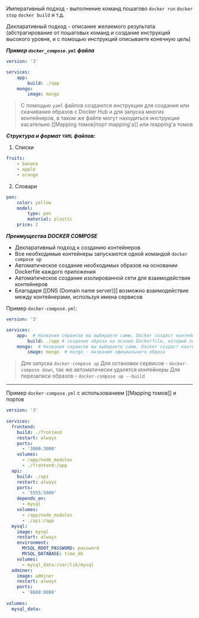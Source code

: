 
Императивный подход - выполнение команд пошагово
`docker run`
`docker stop`
`docker build` и т.д.

Декларативный подход - описание желаемого результата (абстрагирование от пошаговых команд и создание инструкций высокого уровня, и с помощью инструкций описываете конечную цель)

***Пример `docker_compose.yml` файла***
```YAML
version: '3'

services:
	app:
		build: ./app
	mongo:
		image: mongo
```
>С помощью `yaml` файлов создаются инструкции для создания или скачивания образов с Docker Hub и для запуска многих контейнеров, в таком же файле могут находиться инструкции касательно [[Mapping томов|порт mapping'а]] или mapping'а томов

***Структура и формат `YAML` файлов:***

1. Списки
```YAML
fruits:
	- banana
	- apple
	- orange
```

2. Словари
```YAML
pen:
	color: yellow
	model:
		type: pen
		material: plastic
	price: 2
```

***Преимущества DOCKER COMPOSE***
- Декларативный подход к созданию контейнеров
- Все необходимые контейнеры запускаются одной командой `docker compose up`
- Автоматическое создание необходимых образов на основании Dockerfile каждого приложения
- Автоматическое создание изолированной сети для взаимодействия контейнеров
- Благодаря [[DNS (Domain name server)]] возможно взаимодействие между контейнерами, используя имена сервисов

Пример `docker-compose.yml`:
```YAML
version: '3'

services:
	app:  # Названия сервисов вы выбираете сами, Docker создаст контейнер
		build: ./app # создание образа на основе Dockerfile, который лежит в `./app`
	mongo:  # Названия сервисов вы выбираете сами, Docker создаст контейнер
		image: mongo  # mongo - название официального образа
```
>Для запуска `docker-compose up`
>Для остановки сервисов - `docker-compose down`, так же автоматически удалятся контейнеры
>Для перезаписи образов - `docker-compose up --build` 

___

Пример `docker-compose.yml` с использованием [[Mapping томов]] и портов
```YAML
version: '3'  
  
services:  
  frontend:  
    build: ./frontend  
    restart: always  
    ports:  
      - '3000:3000'  
    volumes:  
      - /app/node_modules  
      - ./frontend:/app  
  api:  
    build: ./api  
    restart: always  
    ports:  
      - '5555:5000'  
    depends_on:  
      - mysql  
    volumes:  
      - /app/node_modules  
      - ./api:/app  
  mysql:  
    image: mysql  
    restart: always  
    environment:  
      MYSQL_ROOT_PASSWORD: password  
      MYSQL_DATABASE: time_db  
    volumes:  
      - mysql_data:/var/lib/mysql  
  adminer:  
    image: adminer  
    restart: always  
    ports:  
      - '8888:8080'  
  
volumes:  
  mysql_data:
```